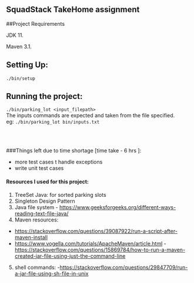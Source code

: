 
## SquadStack TakeHome assignment

##Project Requirements

JDK 11.

Maven 3.1.


## Setting Up:

 `./bin/setup`	
 
 
## Running the project:

`./bin/parking_lot <input_filepath>`<br>
The inputs commands are expected and taken from the file specified.<br>
 eg: `./bin/parking_lot bin/inputs.txt`
 
<br>
<br>

###Things left due to time shortage [time take - 6 hrs ]:
- more test cases t handle exceptions
- write unit test cases

#### Resources I used for this project:

1. TreeSet Java: for sorted parking slots
2. Singleton Design Pattern
3. Java file system - https://www.geeksforgeeks.org/different-ways-reading-text-file-java/
4. Maven resources:
- https://stackoverflow.com/questions/39087922/run-a-script-after-maven-install
- https://www.vogella.com/tutorials/ApacheMaven/article.html
-https://stackoverflow.com/questions/15869784/how-to-run-a-maven-created-jar-file-using-just-the-command-line
5. shell commands:
-https://stackoverflow.com/questions/29847709/run-a-jar-file-using-sh-file-in-unix